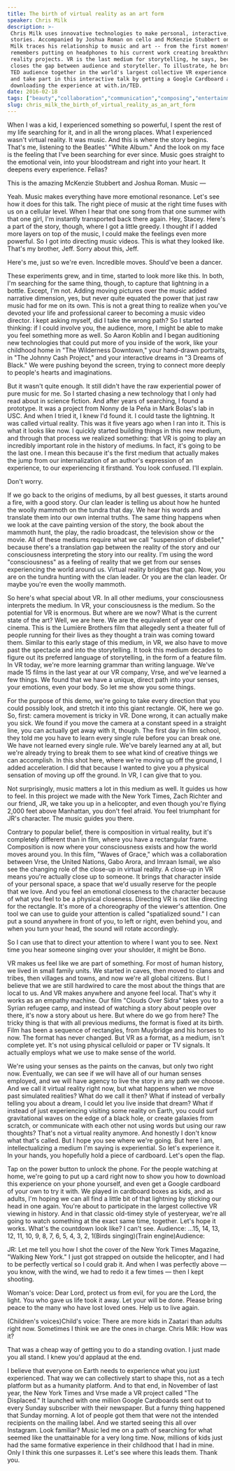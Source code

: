 ```yaml
---
title: The birth of virtual reality as an art form
speaker: Chris Milk
description: >-
 Chris Milk uses innovative technologies to make personal, interactive, human
 stories. Accompanied by Joshua Roman on cello and McKenzie Stubbert on piano,
 Milk traces his relationship to music and art -- from the first moment he
 remembers putting on headphones to his current work creating breakthrough virtual
 reality projects. VR is the last medium for storytelling, he says, because it
 closes the gap between audience and storyteller. To illustrate, he brought the
 TED audience together in the world's largest collective VR experience. Join them
 and take part in this interactive talk by getting a Google Cardboard and
 downloading the experience at with.in/TED.
date: 2016-02-18
tags: ["beauty","collaboration","communication","composing","entertainment","film","future","innovation","media","technology","virtual-reality","visualizations","art"]
slug: chris_milk_the_birth_of_virtual_reality_as_an_art_form
---
```


When I was a kid, I experienced something so powerful, I spent the rest of my life
searching for it, and in all the wrong places. What I experienced wasn't virtual reality.
It was music. And this is where the story begins. That's me, listening to the Beatles'
"White Album." And the look on my face is the feeling that I've been searching for ever
since. Music goes straight to the emotional vein, into your bloodstream and right into
your heart. It deepens every experience. Fellas?

This is the amazing McKenzie Stubbert and Joshua Roman. Music —

Yeah. Music makes everything have more emotional resonance. Let's see how it does for this
talk. The right piece of music at the right time fuses with us on a cellular level. When I
hear that one song from that one summer with that one girl, I'm instantly transported back
there again. Hey, Stacey. Here's a part of the story, though, where I got a little greedy.
I thought if I added more layers on top of the music, I could make the feelings even more
powerful. So I got into directing music videos. This is what they looked like. That's my
brother, Jeff. Sorry about this, Jeff.

Here's me, just so we're even. Incredible moves. Should've been a dancer.

These experiments grew, and in time, started to look more like this. In both, I'm
searching for the same thing, though, to capture that lightning in a bottle. Except, I'm
not. Adding moving pictures over the music added narrative dimension, yes, but never quite
equated the power that just raw music had for me on its own. This is not a great thing to
realize when you've devoted your life and professional career to becoming a music video
director. I kept asking myself, did I take the wrong path? So I started thinking: if I
could involve you, the audience, more, I might be able to make you feel something more as
well. So Aaron Koblin and I began auditioning new technologies that could put more of you
inside of the work, like your childhood home in "The Wilderness Downtown," your hand-drawn
portraits, in "The Johnny Cash Project," and your interactive dreams in "3 Dreams of
Black." We were pushing beyond the screen, trying to connect more deeply to people's
hearts and imaginations.

But it wasn't quite enough. It still didn't have the raw experiential power of pure music
for me. So I started chasing a new technology that I only had read about in science
fiction. And after years of searching, I found a prototype. It was a project from Nonny de
la Peña in Mark Bolas's lab in USC. And when I tried it, I knew I'd found it. I could
taste the lightning. It was called virtual reality. This was it five years ago when I ran
into it. This is what it looks like now. I quickly started building things in this new
medium, and through that process we realized something: that VR is going to play an
incredibly important role in the history of mediums. In fact, it's going to be the last
one. I mean this because it's the first medium that actually makes the jump from our
internalization of an author's expression of an experience, to our experiencing it
firsthand. You look confused. I'll explain.

Don't worry.

If we go back to the origins of mediums, by all best guesses, it starts around a fire,
with a good story. Our clan leader is telling us about how he hunted the woolly mammoth on
the tundra that day. We hear his words and translate them into our own internal truths.
The same thing happens when we look at the cave painting version of the story, the book
about the mammoth hunt, the play, the radio broadcast, the television show or the movie.
All of these mediums require what we call "suspension of disbelief," because there's a
translation gap between the reality of the story and our consciousness interpreting the
story into our reality. I'm using the word "consciousness" as a feeling of reality that we
get from our senses experiencing the world around us. Virtual reality bridges that gap.
Now, you are on the tundra hunting with the clan leader. Or you are the clan leader. Or
maybe you're even the woolly mammoth.

So here's what special about VR. In all other mediums, your consciousness interprets the
medium. In VR, your consciousness is the medium. So the potential for VR is enormous. But
where are we now? What is the current state of the art? Well, we are here. We are the
equivalent of year one of cinema. This is the Lumière Brothers film that allegedly sent a
theater full of people running for their lives as they thought a train was coming toward
them. Similar to this early stage of this medium, in VR, we also have to move past the
spectacle and into the storytelling. It took this medium decades to figure out its
preferred language of storytelling, in the form of a feature film. In VR today, we're more
learning grammar than writing language. We've made 15 films in the last year at our VR
company, Vrse, and we've learned a few things. We found that we have a unique, direct path
into your senses, your emotions, even your body. So let me show you some
things.

For the purpose of this demo, we're going to take every direction that you could possibly
look, and stretch it into this giant rectangle. OK, here we go. So, first: camera movement
is tricky in VR. Done wrong, it can actually make you sick. We found if you move the
camera at a constant speed in a straight line, you can actually get away with it, though.
The first day in film school, they told me you have to learn every single rule before you
can break one. We have not learned every single rule. We've barely learned any at all, but
we're already trying to break them to see what kind of creative things we can accomplish.
In this shot here, where we're moving up off the ground, I added acceleration. I did that
because I wanted to give you a physical sensation of moving up off the ground. In VR, I
can give that to you.

Not surprisingly, music matters a lot in this medium as well. It guides us how to feel. In
this project we made with the New York Times, Zach Richter and our friend, JR, we take you
up in a helicopter, and even though you're flying 2,000 feet above Manhattan, you don't
feel afraid. You feel triumphant for JR's character. The music guides you
there.

Contrary to popular belief, there is composition in virtual reality, but it's completely
different than in film, where you have a rectangular frame. Composition is now where your
consciousness exists and how the world moves around you. In this film, "Waves of Grace,"
which was a collaboration between Vrse, the United Nations, Gabo Arora, and Imraan Ismail,
we also see the changing role of the close-up in virtual reality. A close-up in VR means
you're actually close up to someone. It brings that character inside of your personal
space, a space that we'd usually reserve for the people that we love. And you feel an
emotional closeness to the character because of what you feel to be a physical
closeness. Directing VR is not like directing for the rectangle. It's more of a
choreography of the viewer's attention. One tool we can use to guide your attention is
called "spatialized sound." I can put a sound anywhere in front of you, to left or right,
even behind you, and when you turn your head, the sound will rotate accordingly.

So I can use that to direct your attention to where I want you to see. Next time you hear
someone singing over your shoulder, it might be Bono.

VR makes us feel like we are part of something. For most of human history, we lived in
small family units. We started in caves, then moved to clans and tribes, then villages and
towns, and now we're all global citizens. But I believe that we are still hardwired to
care the most about the things that are local to us. And VR makes anywhere and anyone feel
local. That's why it works as an empathy machine. Our film "Clouds Over Sidra" takes you
to a Syrian refugee camp, and instead of watching a story about people over there, it's
now a story about us here. But where do we go from here? The tricky thing is that with all
previous mediums, the format is fixed at its birth. Film has been a sequence of
rectangles, from Muybridge and his horses to now. The format has never changed. But VR as
a format, as a medium, isn't complete yet. It's not using physical celluloid or paper or
TV signals. It actually employs what we use to make sense of the world.

We're using your senses as the paints on the canvas, but only two right now. Eventually,
we can see if we will have all of our human senses employed, and we will have agency to
live the story in any path we choose. And we call it virtual reality right now, but what
happens when we move past simulated realities? What do we call it then? What if instead of
verbally telling you about a dream, I could let you live inside that dream? What if
instead of just experiencing visiting some reality on Earth, you could surf gravitational
waves on the edge of a black hole, or create galaxies from scratch, or communicate with
each other not using words but using our raw thoughts? That's not a virtual reality
anymore. And honestly I don't know what that's called. But I hope you see where we're
going. But here I am, intellectualizing a medium I'm saying is experiential. So let's
experience it. In your hands, you hopefully hold a piece of cardboard. Let's open the
flap.

Tap on the power button to unlock the phone. For the people watching at home, we're going
to put up a card right now to show you how to download this experience on your phone
yourself, and even get a Google cardboard of your own to try it with. We played in
cardboard boxes as kids, and as adults, I'm hoping we can all find a little bit of that
lightning by sticking our head in one again. You're about to participate in the largest
collective VR viewing in history. And in that classic old-timey style of yesteryear, we're
all going to watch something at the exact same time, together. Let's hope it works. What's
the countdown look like? I can't see. Audience: ...15, 14, 13, 12, 11, 10, 9, 8, 7, 6, 5,
4, 3, 2, 1(Birds singing)(Train engine)Audience: 

JR: Let me tell you how I shot the cover of the New York Times Magazine, "Walking New
York." I just got strapped on outside the helicopter, and I had to be perfectly vertical
so I could grab it. And when I was perfectly above — you know, with the wind, we had to
redo it a few times — then I kept shooting.

Woman's voice: Dear Lord, protect us from evil, for you are the Lord, the light. You who
gave us life took it away. Let your will be done. Please bring peace to the many who have
lost loved ones. Help us to live again.

(Children's voices)Child's voice: There are more kids in Zaatari than adults right now.
Sometimes I think we are the ones in charge. Chris Milk: How was it?

That was a cheap way of getting you to do a standing ovation. I just made you all stand. I
knew you'd applaud at the end.

I believe that everyone on Earth needs to experience what you just experienced. That way
we can collectively start to shape this, not as a tech platform but as a humanity
platform. And to that end, in November of last year, the New York Times and Vrse made a VR
project called "The Displaced." It launched with one million Google Cardboards sent out to
every Sunday subscriber with their newspaper. But a funny thing happened that Sunday
morning. A lot of people got them that were not the intended recipients on the mailing
label. And we started seeing this all over Instagram. Look familiar? Music led me on a path
of searching for what seemed like the unattainable for a very long time. Now, millions of
kids just had the same formative experience in their childhood that I had in mine. Only I
think this one surpasses it. Let's see where this leads them. Thank you.

<!--
ad_duration=3.33
comment_count=21
event="TED2016"
external_start_time=0
has_talk_citation=1
intro_duration=11.82
is_subtitle_required="False"
is_talk_featured="True"
language="en"
language_swap="False"
native_language="en"
number_of_related_talks=6
number_of_speakers=1
number_of_subtitled_videos=21
number_of_tags=13
number_of_talk_download_languages=21
number_of_talk_more_resources=3
number_of_talk_recommendations=0
number_of_talks_take_actions=0
post_ad_duration=0.83
published_timestamp="2016-06-16 20:00:55"
recording_date="2016-02-18"
speaker_description="Immersive storyteller"
speaker_is_published=1
speaker_name="Chris Milk"
speaker_what_others_say="Milk has found a world where his childhood dreams are not only realised but surpassed."
talk_name="The birth of virtual reality as an art form"
talks_tags=["beauty","collaboration","communication","composing","entertainment","film","future","innovation","media","technology","virtual-reality","visualizations","art"]
talks_take_action=[]
url_audio="https://download.ted.com/talks/ChrisMilk_2016.mp3?apikey=acme-roadrunner"
url_photo_speaker="https://pe.tedcdn.com/images/ted/445dd93228735647eb61b8652757209d3d660312_254x191.jpg"
url_photo_talk="https://s3.amazonaws.com/talkstar-photos/uploads/3aac8572-63c2-4e8e-a331-31fab968b0d9/ChrisMilk_2016-embed.jpg"
url_webpage="https://www.ted.com/talks/chris_milk_the_birth_of_virtual_reality_as_an_art_form"
video_type_name="TED Stage Talk"
-->